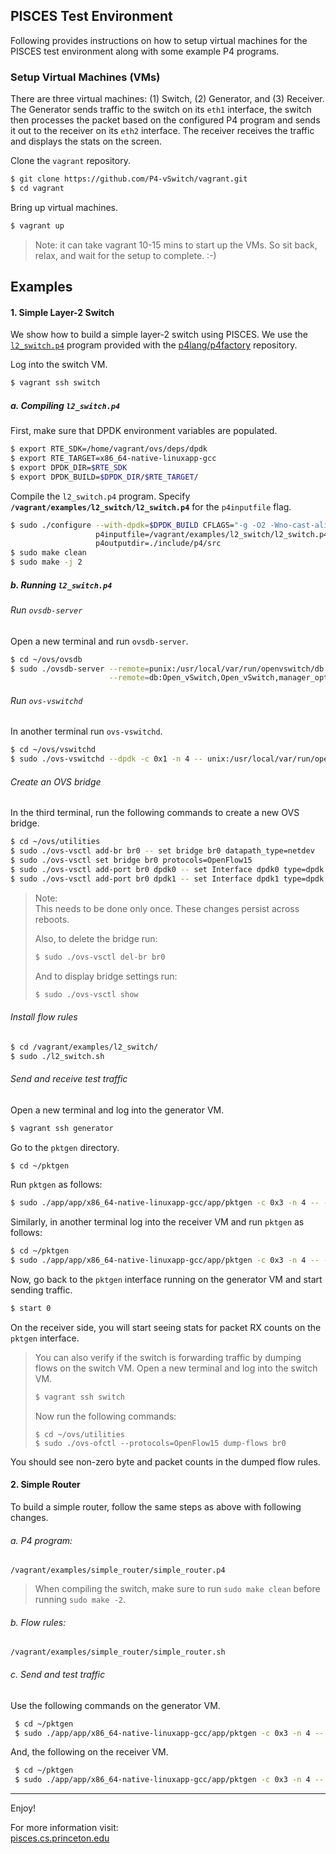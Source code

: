 ## PISCES Test Environment

Following provides instructions on how to setup virtual machines for the PISCES test environment along with
some example P4 programs.

### Setup Virtual Machines (VMs)

There are three virtual machines: (1) Switch, (2) Generator, and (3) Receiver. The Generator
sends traffic to the switch on its `eth1` interface, the switch then processes the packet
based on the configured P4 program and sends it out to the receiver on its `eth2` interface.
The receiver receives the traffic and displays the stats on the screen.

Clone the `vagrant` repository.

```bash
$ git clone https://github.com/P4-vSwitch/vagrant.git
$ cd vagrant
```

Bring up virtual machines.

```bash
$ vagrant up
```

> Note: it can take vagrant 10-15 mins to start up the VMs. So sit back, relax, and wait for the setup to complete. :-)

## Examples

#### 1. Simple Layer-2 Switch

We show how to build a simple layer-2 switch using PISCES. We use the
[`l2_switch.p4`](https://github.com/p4lang/p4factory/tree/master/targets/l2_switch) program provided with the
[p4lang/p4factory](https://github.com/p4lang/p4factory) repository.

Log into the switch VM.

```bash
$ vagrant ssh switch
```

##### a. Compiling `l2_switch.p4`

First, make sure that DPDK environment variables are populated.

```bash
$ export RTE_SDK=/home/vagrant/ovs/deps/dpdk
$ export RTE_TARGET=x86_64-native-linuxapp-gcc
$ export DPDK_DIR=$RTE_SDK
$ export DPDK_BUILD=$DPDK_DIR/$RTE_TARGET/
```

Compile the `l2_switch.p4` program. Specify **`/vagrant/examples/l2_switch/l2_switch.p4`** for the `p4inputfile` flag.

```bash
$ sudo ./configure --with-dpdk=$DPDK_BUILD CFLAGS="-g -O2 -Wno-cast-align" \
                   p4inputfile=/vagrant/examples/l2_switch/l2_switch.p4 \
                   p4outputdir=./include/p4/src
$ sudo make clean
$ sudo make -j 2
```

##### b. Running `l2_switch.p4`

###### Run `ovsdb-server`

Open a new terminal and run `ovsdb-server`.

```bash
$ cd ~/ovs/ovsdb
$ sudo ./ovsdb-server --remote=punix:/usr/local/var/run/openvswitch/db.sock \
                      --remote=db:Open_vSwitch,Open_vSwitch,manager_options --pidfile
```

###### Run `ovs-vswitchd`

In another terminal run `ovs-vswitchd`.

```bash
$ cd ~/ovs/vswitchd
$ sudo ./ovs-vswitchd --dpdk -c 0x1 -n 4 -- unix:/usr/local/var/run/openvswitch/db.sock --pidfile
```

###### Create an OVS bridge

In the third terminal, run the following commands to create a new OVS bridge.

```bash
$ cd ~/ovs/utilities
$ sudo ./ovs-vsctl add-br br0 -- set bridge br0 datapath_type=netdev
$ sudo ./ovs-vsctl set bridge br0 protocols=OpenFlow15
$ sudo ./ovs-vsctl add-port br0 dpdk0 -- set Interface dpdk0 type=dpdk
$ sudo ./ovs-vsctl add-port br0 dpdk1 -- set Interface dpdk1 type=dpdk
```

> Note: <br>
> This needs to be done only once. These changes persist across reboots.
>
> Also, to delete the bridge run:
> ```bash
> $ sudo ./ovs-vsctl del-br br0
> ```
>
> And to display bridge settings run:
> ```bash
> $ sudo ./ovs-vsctl show
> ```

###### Install flow rules

```bash
$ cd /vagrant/examples/l2_switch/
$ sudo ./l2_switch.sh
```

###### Send and receive test traffic

Open a new terminal and log into the generator VM.

```bash
$ vagrant ssh generator
```

Go to the `pktgen` directory.

```bash
$ cd ~/pktgen
```

Run `pktgen` as follows:

```bash
$ sudo ./app/app/x86_64-native-linuxapp-gcc/app/pktgen -c 0x3 -n 4 -- -P -m "1.0" -f /vagrant/examples/l2_switch/generator.pkt
```

Similarly, in another terminal log into the receiver VM and run `pktgen` as follows:

 ```bash
 $ cd ~/pktgen
 $ sudo ./app/app/x86_64-native-linuxapp-gcc/app/pktgen -c 0x3 -n 4 -- -P -m "1.0" -f /vagrant/examples/l2_switch/receiver.pkt
 ```

Now, go back to the `pktgen` interface running on the generator VM and start sending traffic.

```bash
$ start 0
```

On the receiver side, you will start seeing stats for packet RX counts on the `pktgen` interface.

> You can also verify if the switch is forwarding traffic by dumping flows on the switch VM.
> Open a new terminal and log into the switch VM.
> ```bash
> $ vagrant ssh switch
> ```
>
> Now run the following commands:
> ```
> $ cd ~/ovs/utilities
> $ sudo ./ovs-ofctl --protocols=OpenFlow15 dump-flows br0
> ```

You should see non-zero byte and packet counts in the dumped flow rules.

#### 2. Simple Router

To build a simple router, follow the same steps as above with following changes.

###### a. P4 program:

`/vagrant/examples/simple_router/simple_router.p4`

> When compiling the switch, make sure to run `sudo make clean` before running `sudo make -2`.

###### b. Flow rules:

`/vagrant/examples/simple_router/simple_router.sh`

###### c. Send and test traffic

Use the following commands on the generator VM.

```bash
 $ cd ~/pktgen
 $ sudo ./app/app/x86_64-native-linuxapp-gcc/app/pktgen -c 0x3 -n 4 -- -P -m "1.0" -f /vagrant/examples/simple_router/generator.pkt
 ```

And, the following on the receiver VM.

```bash
 $ cd ~/pktgen
 $ sudo ./app/app/x86_64-native-linuxapp-gcc/app/pktgen -c 0x3 -n 4 -- -P -m "1.0" -f /vagrant/examples/simple_router/receiver.pkt
 ```

---

Enjoy!

For more information visit: <br>
[pisces.cs.princeton.edu](http://pisces.cs.princeton.edu)

